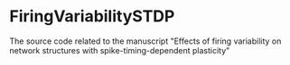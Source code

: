 # FiringVariabilitySTDP
The source code related to the manuscript "Effects of firing variability on network structures with spike-timing-dependent plasticity"
